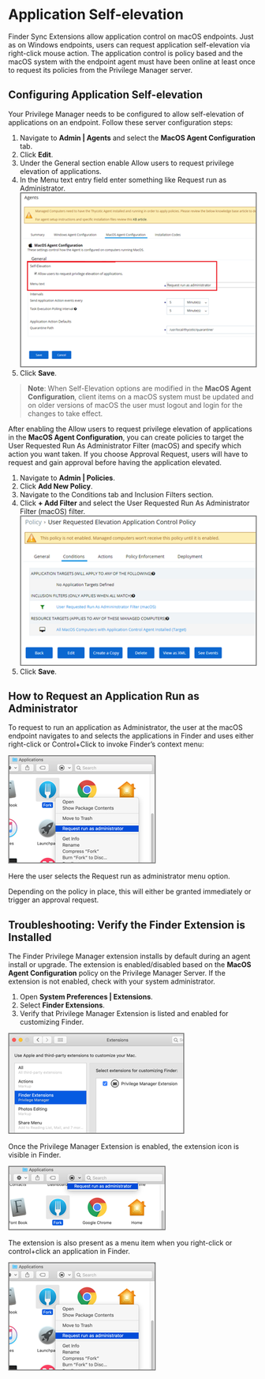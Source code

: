[title]: # (Application Self-elevation)
[tags]: # (macOS, standard user, policy)
[priority]: # (4)
# Application Self-elevation

Finder Sync Extensions allow application control on macOS endpoints. Just as on Windows endpoints, users can request application self-elevation via right-click mouse action. The application control is policy based and the macOS system with the endpoint agent must have been online at least once to request its policies from the Privilege Manager server.

## Configuring Application Self-elevation

Your Privilege Manager needs to be configured to allow self-elevation of applications on an endpoint. Follow these server configuration steps:

1. Navigate to __Admin | Agents__ and select the __MacOS Agent Configuration__ tab.
2. Click __Edit__.
3. Under the General section enable Allow users to request privilege elevation of applications.
4. In the Menu text entry field enter something like Request run as Administrator.
   ![__MacOS Agent Configuration__](images/mac/agent_enable_selfeval.png)
5. Click __Save__.

>**Note**:
>When Self-Elevation options are modified in the __MacOS Agent Configuration__, client items on a macOS system must be updated and on older versions of macOS the user must logout and login for the changes to take effect.

After enabling the Allow users to request privilege elevation of applications in the __MacOS Agent Configuration__, you can create policies to target the User Requested Run As Administrator Filter (macOS) and specify which action you want taken. If you choose Approval Request, users will have to request and gain approval before having the application elevated.

1. Navigate to __Admin | Policies__.
2. Click __Add New Policy__.
3. Navigate to the Conditions tab and Inclusion Filters section.
4. Click __+ Add Filter__ and select the User Requested Run As Administrator Filter (macOS) filter.
   ![User Requested Run As Administrator Filter (macOS)](images/mac/cfg_enable_selfeval.png)
5. Click __Save__.

## How to Request an Application Run as Administrator

To request to run an application as Administrator, the user at the macOS endpoint navigates to and selects the applications in Finder and uses either right-click or Control+Click to invoke Finder’s context menu:

![Request run as administrator](images/mac/app_run_as_admin_20190506.png)

Here the user selects the Request run as administrator menu option.

Depending on the policy in place, this will either be granted immediately or trigger an approval request.

## Troubleshooting: Verify the Finder Extension is Installed

The Finder Privilege Manager extension installs by default during an agent install or upgrade. The extension is enabled/disabled based on the __MacOS Agent Configuration__ policy on the Privilege Manager Server. If the extension is not enabled, check with your system administrator.

1. Open __System Preferences | Extensions__.
2. Select __Finder Extensions__.
3. Verify that Privilege Manager Extension is listed and enabled for customizing Finder.

![Verify extension is listed and enabled](images/mac/app_extension_20190506.png)

Once the Privilege Manager Extension is enabled, the extension icon is visible in Finder.

![Request run as administrator](images/mac/finder_extension.png)

The extension is also present as a menu item when you right-click or control+click an application in Finder.

![Request run as administrator](images/mac/finder_ext_ctrclk.png)
